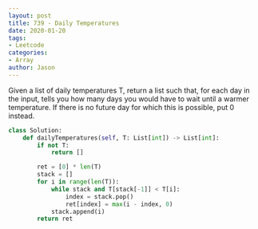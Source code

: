 ```yaml
---
layout: post
title: 739 - Daily Temperatures
date: 2020-01-20
tags:
- Leetcode
categories:
- Array
author: Jason
---
```

Given a list of daily temperatures T, return a list such that, for each day in the input, tells you how many days you would have to wait until a warmer temperature. If there is no future day for which this is possible, put 0 instead.

```python
class Solution:
    def dailyTemperatures(self, T: List[int]) -> List[int]:
        if not T:
            return []

        ret = [0] * len(T)
        stack = []
        for i in range(len(T)):
            while stack and T[stack[-1]] < T[i]:
                index = stack.pop()
                ret[index] = max(i - index, 0)
            stack.append(i)
        return ret
```
